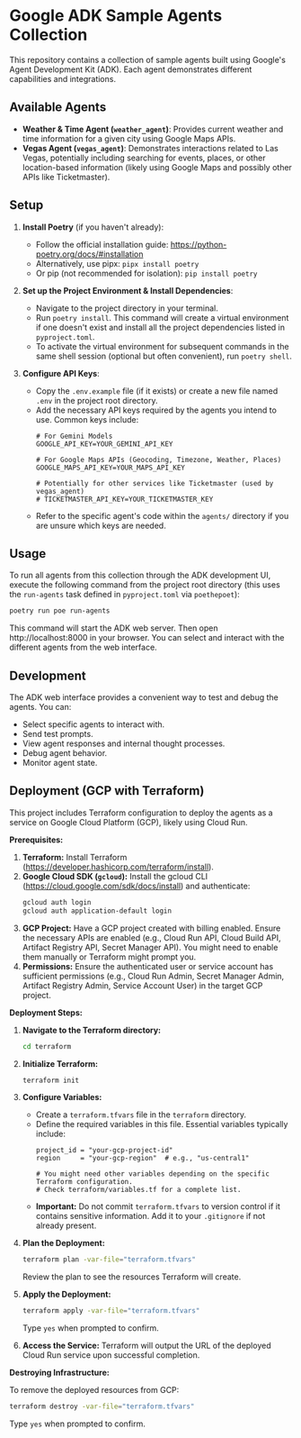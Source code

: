 # Google ADK Sample Agents Collection

This repository contains a collection of sample agents built using Google's Agent Development Kit (ADK). Each agent demonstrates different capabilities and integrations.

## Available Agents

*   **Weather & Time Agent (`weather_agent`)**: Provides current weather and time information for a given city using Google Maps APIs.
*   **Vegas Agent (`vegas_agent`)**: Demonstrates interactions related to Las Vegas, potentially including searching for events, places, or other location-based information (likely using Google Maps and possibly other APIs like Ticketmaster).

## Setup

1.  **Install Poetry** (if you haven't already):
    *   Follow the official installation guide: https://python-poetry.org/docs/#installation
    *   Alternatively, use pipx: `pipx install poetry`
    *   Or pip (not recommended for isolation): `pip install poetry`

2.  **Set up the Project Environment & Install Dependencies**:
    *   Navigate to the project directory in your terminal.
    *   Run `poetry install`. This command will create a virtual environment if one doesn't exist and install all the project dependencies listed in `pyproject.toml`.
    *   To activate the virtual environment for subsequent commands in the same shell session (optional but often convenient), run `poetry shell`.

3.  **Configure API Keys**:
    *   Copy the `.env.example` file (if it exists) or create a new file named `.env` in the project root directory.
    *   Add the necessary API keys required by the agents you intend to use. Common keys include:
        ```dotenv
        # For Gemini Models
        GOOGLE_API_KEY=YOUR_GEMINI_API_KEY
        
        # For Google Maps APIs (Geocoding, Timezone, Weather, Places)
        GOOGLE_MAPS_API_KEY=YOUR_MAPS_API_KEY
        
        # Potentially for other services like Ticketmaster (used by vegas_agent)
        # TICKETMASTER_API_KEY=YOUR_TICKETMASTER_KEY 
        ```
    *   Refer to the specific agent's code within the `agents/` directory if you are unsure which keys are needed.

## Usage

To run all agents from this collection through the ADK development UI, execute the following command from the project root directory (this uses the `run-agents` task defined in `pyproject.toml` via `poethepoet`):

```bash
poetry run poe run-agents
```

This command will start the ADK web server. Then open http://localhost:8000 in your browser. You can select and interact with the different agents from the web interface.

## Development

The ADK web interface provides a convenient way to test and debug the agents. You can:

*   Select specific agents to interact with.
*   Send test prompts.
*   View agent responses and internal thought processes.
*   Debug agent behavior.
*   Monitor agent state.

## Deployment (GCP with Terraform)

This project includes Terraform configuration to deploy the agents as a service on Google Cloud Platform (GCP), likely using Cloud Run.

**Prerequisites:**

1.  **Terraform:** Install Terraform (https://developer.hashicorp.com/terraform/install).
2.  **Google Cloud SDK (`gcloud`):** Install the gcloud CLI (https://cloud.google.com/sdk/docs/install) and authenticate:
    ```bash
    gcloud auth login
    gcloud auth application-default login
    ```
3.  **GCP Project:** Have a GCP project created with billing enabled. Ensure the necessary APIs are enabled (e.g., Cloud Run API, Cloud Build API, Artifact Registry API, Secret Manager API). You might need to enable them manually or Terraform might prompt you.
4.  **Permissions:** Ensure the authenticated user or service account has sufficient permissions (e.g., Cloud Run Admin, Secret Manager Admin, Artifact Registry Admin, Service Account User) in the target GCP project.

**Deployment Steps:**

1.  **Navigate to the Terraform directory:**
    ```bash
    cd terraform
    ```

2.  **Initialize Terraform:**
    ```bash
    terraform init
    ```

3.  **Configure Variables:**
    *   Create a `terraform.tfvars` file in the `terraform` directory.
    *   Define the required variables in this file. Essential variables typically include:
        ```hcl
        project_id = "your-gcp-project-id"
        region     = "your-gcp-region"  # e.g., "us-central1"
        
        # You might need other variables depending on the specific Terraform configuration.
        # Check terraform/variables.tf for a complete list.
        ```
    *   **Important:** Do not commit `terraform.tfvars` to version control if it contains sensitive information. Add it to your `.gitignore` if not already present.

4.  **Plan the Deployment:**
    ```bash
    terraform plan -var-file="terraform.tfvars"
    ```
    Review the plan to see the resources Terraform will create.

5.  **Apply the Deployment:**
    ```bash
    terraform apply -var-file="terraform.tfvars"
    ```
    Type `yes` when prompted to confirm.

6.  **Access the Service:** Terraform will output the URL of the deployed Cloud Run service upon successful completion.

**Destroying Infrastructure:**

To remove the deployed resources from GCP:

```bash
terraform destroy -var-file="terraform.tfvars"
```
Type `yes` when prompted to confirm. 